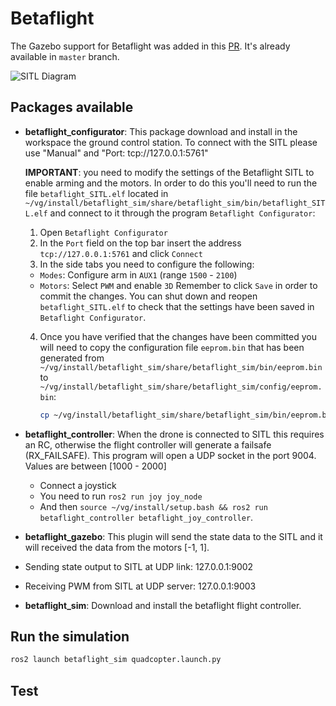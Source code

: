 # Betaflight

The Gazebo support for Betaflight was added in this [PR](https://github.com/betaflight/betaflight/pull/12346).
It's already available in `master` branch.

![SITL Diagram](_images/betaflight-simulation.drawio.png)

## Packages available

 - **betaflight_configurator**:  This package download and install in the workspace the
 ground control station. To connect with the SITL please use "Manual" and "Port: tcp://127.0.0.1:5761"

    **IMPORTANT**: you need to modify the settings of the Betaflight SITL to enable arming and the motors. In order to do this you'll need to run the file `betaflight_SITL.elf` located in `~/vg/install/betaflight_sim/share/betaflight_sim/bin/betaflight_SITL.elf` and connect to it through the program `Betaflight Configurator`:

    1. Open `Betaflight Configurator`
    2. In the `Port` field on the top bar insert the address `tcp://127.0.0.1:5761` and click `Connect`
    3. In the side tabs you need to configure the following:
      - `Modes`: Configure arm in `AUX1` (range `1500` - `2100`)
      - `Motors`: Select `PWM` and enable `3D`
      Remember to click `Save` in order to commit the changes. You can shut down and reopen `betaflight_SITL.elf` to check that the settings have been saved in `Betaflight Configurator`.
    4. Once you have verified that the changes have been committed you will need to copy the configuration file `eeprom.bin` that has been generated from `~/vg/install/betaflight_sim/share/betaflight_sim/bin/eeprom.bin` to `~/vg/install/betaflight_sim/share/betaflight_sim/config/eeprom.bin`:

        ```bash
        cp ~/vg/install/betaflight_sim/share/betaflight_sim/bin/eeprom.bin ~/vg/install/betaflight_sim/share/betaflight_sim/config/eeprom.bin
        ```

 - **betaflight_controller**: When the drone is connected to SITL this requires an RC, otherwise
 the flight controller will generate a failsafe (RX_FAILSAFE). This program will open a
 UDP socket in the port 9004. Values are between [1000 - 2000]
   - Connect a joystick
   - You need to run `ros2 run joy joy_node`
   - And then `source ~/vg/install/setup.bash && ros2 run betaflight_controller betaflight_joy_controller`.

 - **betaflight_gazebo**: This plugin will send the state data to the SITL and it will received
 the data from the motors [-1, 1].
  - Sending state output to SITL at UDP link: 127.0.0.1:9002
  - Receiving PWM from SITL at UDP server: 127.0.0.1:9003

 - **betaflight_sim**: Download and install the betaflight flight controller.

## Run the simulation

```bash
ros2 launch betaflight_sim quadcopter.launch.py
```

## Test
